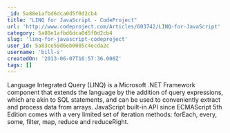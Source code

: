 ```yaml
---
_id: 5a88e1afbd6dca0d5f0d2cb4
title: "LINQ for JavaScript - CodeProject"
url: 'http://www.codeproject.com/Articles/603742/LINQ-for-JavaScript'
category: 5a88e1afbd6dca0d5f0d2cb4
slug: 'linq-for-javascript-codeproject'
user_id: 5a83ce59d6eb0005c4ecda2c
username: 'bill-s'
createdOn: '2013-06-07T16:57:36.000Z'
tags: []
---
```


Language Integrated Query (LINQ) is a Microsoft .NET Framework component that extends the language by the addition of query expressions, which are akin to SQL statements, and can be used to conveniently extract and process data from arrays. JavaScript built-in API since ECMAScript 5th Edition comes with a very limited set of iteration methods: forEach, every, some, filter, map, reduce and reduceRight.
